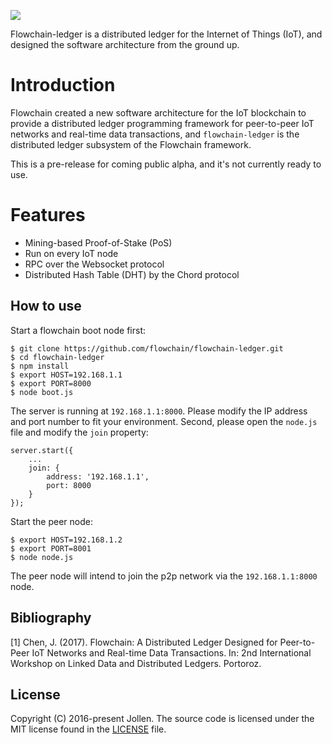 ![](https://flowchain.io/fb0/images/logo-text%40128.png)

Flowchain-ledger is a distributed ledger for the Internet of Things (IoT), and designed the software architecture from the ground up.

# Introduction

Flowchain created a new software architecture for the IoT blockchain to provide a distributed ledger programming framework for peer-to-peer IoT networks and real-time data transactions, and ```flowchain-ledger``` is the distributed ledger subsystem of the Flowchain framework.

This is a pre-release for coming public alpha, and it's not currently ready to use.

# Features

* Mining-based Proof-of-Stake (PoS)
* Run on every IoT node
* RPC over the Websocket protocol
* Distributed Hash Table (DHT) by the Chord protocol

## How to use

Start a flowchain boot node first:

```
$ git clone https://github.com/flowchain/flowchain-ledger.git
$ cd flowchain-ledger
$ npm install
$ export HOST=192.168.1.1
$ export PORT=8000
$ node boot.js
```

The server is running at ```192.168.1.1:8000```. Please modify the IP address and port number to fit your environment. Second, please open the ```node.js``` file and modify the ```join``` property:

```
server.start({
	...
	join: {
		address: '192.168.1.1',
		port: 8000
	}
});
```

Start the peer node:

```
$ export HOST=192.168.1.2
$ export PORT=8001
$ node node.js
```

The peer node will intend to join the p2p network via the ```192.168.1.1:8000``` node.

## Bibliography

[1] Chen, J. (2017). Flowchain: A Distributed Ledger Designed for Peer-to-Peer IoT Networks and Real-time Data Transactions. In: 2nd International Workshop on Linked Data and Distributed Ledgers. Portoroz.

## License

Copyright (C) 2016-present Jollen. The source code is licensed under the MIT license found in the [LICENSE](LICENSE) file.
